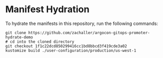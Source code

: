 # Manifest Hydration

To hydrate the manifests in this repository, run the following commands:

```shell
git clone https://github.com/zachaller/argocon-gitops-promoter-hydrate-demo
# cd into the cloned directory
git checkout 1f1c22dcd850299416cc1bd8bbcd3f419cde3a02
kustomize build ./user-configuration/production/us-west-1
```
